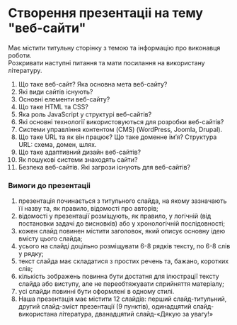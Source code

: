 # Створення презентаціі на тему "веб-сайти"
Має містити титульну сторінку з темою та інформацію про виконавця роботи.  
Розкривати наступні питання та мати посилання на використану літературу.  

1. Що таке веб-сайт? Яка основна мета веб-сайту?
2. Які види сайтів існують?
3. Основні елементи веб-сайту?
4. Що таке HTML та CSS?
5. Яка роль JavaScript у структурі веб-сайтів?
6. Які основні технології використовуються для розробки веб-сайтів?
7. Системи управління контентом (CMS) (WordPress, Joomla, Drupal).
8. Що таке URL та як він працює? Що таке доменне ім’я? Структура URL: схема, домен, шлях. 
8. Що таке адаптивний дизайн веб-сайтів?
9. Як пошукові системи знаходять сайти?
10. Безпека веб-сайтів. Які загрози існують для веб-сайтів?

### Вимоги до презентаціі
1. презентація починається з титульного слайда, на якому зазначають її назву та, як правило, відомості про авторів;
2. відомості у презентації розміщують, як правило, у логічній (від постановки задачі до висновків) або у хронологічній послідовності;
3. кожен слайд повинен містити заголовок, який описує основну ідею вмісту цього слайда;
4. усього на слайді доцільно розміщувати 6-8 рядків тексту, по 6-8 слів у рядку;
5. текст слайда має складатися з простих речень та, бажано, коротких слів;
6. кількість зображень повинна бути достатня для ілюстрації тексту слайда або виступу, але не переобтяжувати сприйняття матеріалу;
7. усі слайди повинні бути оформлені в одному стилі.
8. Наша презентація має містити 12 слайдів: перший слайд-титульний, другий слайд-зміст презентації (9 пунктів), одинадцятий слайд-використана література, дванадцятий слайд-«Дякую за увагу!»
